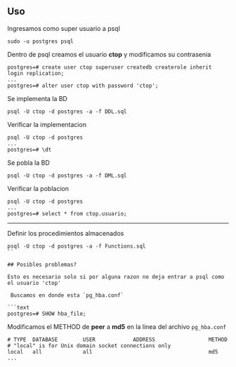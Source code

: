## Uso 

Ingresamos como super usuario a psql
```text
sudo -u postgres psql
```

Dentro de psql creamos el usuario **ctop** y modificamos su contrasenia
```text
postgres=# create user ctop superuser createdb createrole inherit login replication;
...
postgres=# alter user ctop with password 'ctop';
```

Se implementa la BD 

```text
psql -U ctop -d postgres -a -f DDL.sql
```

Verificar la implementacion 

```text
psql -U ctop -d postgres 
...
postgres=# \dt
```

Se pobla la BD 

```text
psql -U ctop -d postgres -a -f DML.sql
```

Verificar la poblacion

```text
psql -U ctop -d postgres 
...
postgres=# select * from ctop.usuario;
```
---

Definir los procedimientos almacenados
```text
psql -U ctop -d postgres -a -f Functions.sql
``

## Posibles problemas?

Esto es necesario solo si por alguna razon no deja entrar a psql como el usuario 'ctop'

 Buscamos en donde esta `pg_hba.conf`

```text
postgres=# SHOW hba_file;
```

Modificamos el METHOD de **peer** a **md5** en la linea del archivo `pg_hba.conf` 
```text
# TYPE  DATABASE        USER            ADDRESS                 METHOD
# "local" is for Unix domain socket connections only
local   all             all                                     md5
...
```

